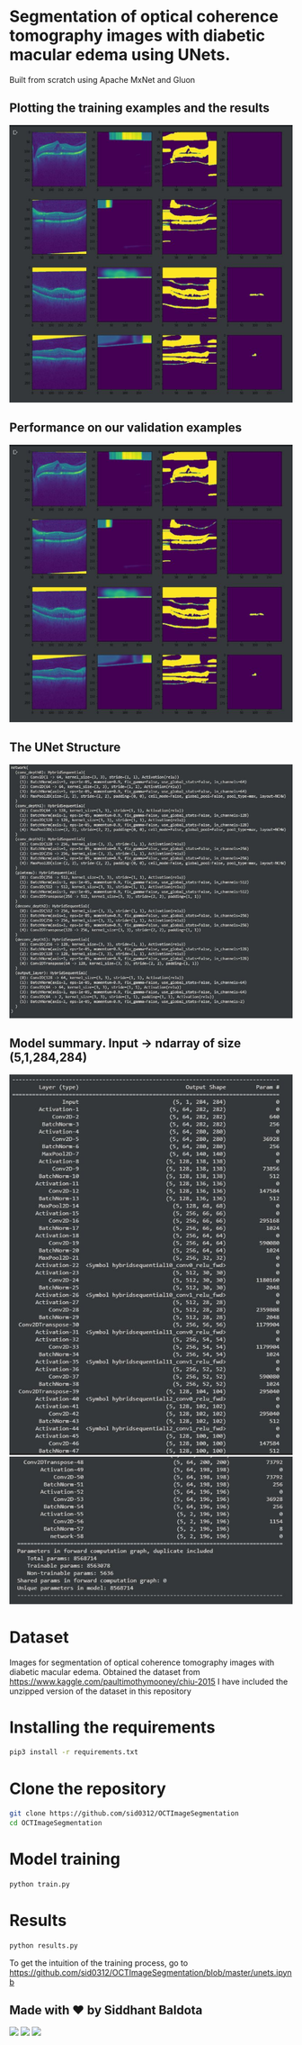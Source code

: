 # Segmentation of optical coherence tomography images with diabetic macular edema using UNets. 

Built from scratch using Apache MxNet and Gluon

## Plotting the training examples and the results
![](images/trainoct.JPG)
                      

## Performance on our validation examples                      
 ![](images/valoct.JPG)
                       

## The UNet Structure
![](images/network_structure.JPG)
                            
 
## Model summary. Input -> ndarray of size (5,1,284,284)                            
![](images/modelsummarypart1.JPG)
![](images/modelsummarypart2.JPG)
             

# Dataset

Images for segmentation of optical coherence tomography images with diabetic macular edema. 
Obtained the dataset from https://www.kaggle.com/paultimothymooney/chiu-2015
I have included the unzipped version of the dataset in this repository

# Installing the requirements
```bash
pip3 install -r requirements.txt
```
# Clone the repository 
```bash
git clone https://github.com/sid0312/OCTImageSegmentation
cd OCTImageSegmentation
```
# Model training
```bash
python train.py
```
# Results
```bash
python results.py
```

To get the intuition of the training process,
go to https://github.com/sid0312/OCTImageSegmentation/blob/master/unets.ipynb

## Made with :heart: by Siddhant Baldota
![](https://github.com/sid0312)
[<img src="https://image.flaticon.com/icons/svg/174/174857.svg" width="50">](https://github.com/sid0312/) 
[<img src="https://i.imgur.com/qvrM5Umb.jpg" width="50">](https://www.linkedin.com/in/siddhant-baldota-051059180/)
